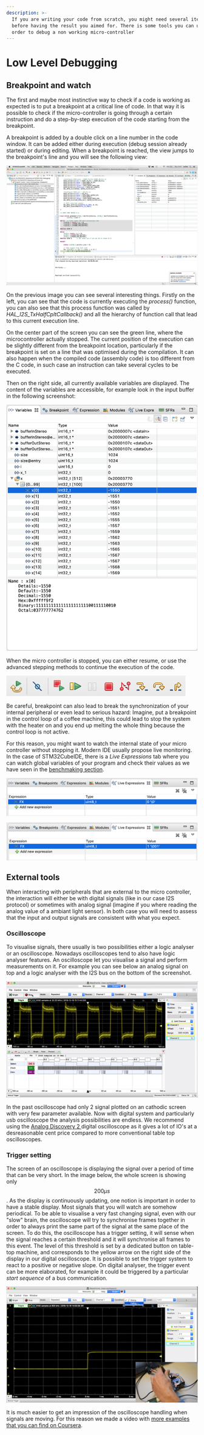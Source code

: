 ```yaml
---
description: >-
  If you are writing your code from scratch, you might need several iteration
  before having the result you aimed for. There is some tools you can use in
  order to debug a non working micro-controller
---
```


# Low Level Debugging

## Breakpoint and watch

The first and maybe most instinctive way to check if a code is working as expected is to put a breakpoint at a critical line of code. In that way it is possible to check if the micro-controller is going through a certain instruction and do a step-by-step execution of the code starting from the breakpoint.

A breakpoint is added by a double click on a line number in the code window. It can be added either during execution \(debug session already started\) or during editing. When a breakpoint is reached, the view jumps to the breakpoint's line and you will see the following view:

![Figure: Program execution stopped at a breakpoint on line 480 of main.c](../.gitbook/assets/screenshot-2019-11-21-at-11.27.25.png)

On the previous image you can see several interesting things. Firstly on the left, you can see that the code is currently executing the _process\(\)_ function, you can also see that this process function was called by _HAL\_I2S\_TxHalfCpltCallback\(\)_ and all the hierarchy of function call that lead to this current execution line.

On the center part of the screen you can see the green line, where the microcontroller actually stopped. The current position of the execution can be slightly different from the breakpoint location, particularly if the breakpoint is set on a line that was optimised during the compilation. It can also happen when the compiled code \(assembly code\) is too different from the C code, in such case an instruction can take several cycles to be executed.

Then on the right side, all currently available variables are displayed. The content of the variables are accessible, for example look in the input buffer in the following screenshot:

![Figure: Exploring the content of variables while stopped at a breakpoint](../.gitbook/assets/screenshot-2019-11-21-at-11.32.59.png)

When the micro controller is stopped, you can either resume, or use the advanced stepping methods to continue the execution of the code.

![Common debug instruction to manage code execution during debug](../.gitbook/assets/screenshot-2019-11-21-at-11.35.45%20%281%29.png)

Be careful, breakpoint can also lead to break the synchronization of your internal peripheral or even lead to serious hazard: Imagine, put a breakpoint in the control loop of a coffee machine, this could lead to stop the system with the heater on and you end up melting the whole thing because the control loop is not active.

For this reason, you might want to watch the internal state of your micro controller without stopping it. Modern IDE usually propose live monitoring. In the case of STM32CubeIDE, there is a _Live Expressions_ tab where you can watch global variables of your program and check their values as we have seen in the [benchmaking section](benchmarking.md#benchmarking-live).



![](../.gitbook/assets/screenshot-2019-11-21-at-11.48.15.png)

![Figure: Look at the value of your variables, here the state is changed by pressing a hardware button](../.gitbook/assets/screenshot-2019-11-21-at-11.48.28.png)

## External tools

When interacting with peripherals that are external to the micro controller, the interaction will either be with digital signals \(like in our case I2S protocol\) or sometimes with analog signal \(imagine if you where reading the analog value of a ambiant light sensor\). In both case you will need to assess that the input and output signals are consistent with what you expect. 

### Oscilloscope

To visualise signals, there usually is two possibilities either a logic analyser or an oscilloscope. Nowadays oscilloscopes tend to also have logic analyser features. An oscilloscope let you visualise a signal and perform measurements on it. For example you can see below an analog signal on top and a logic analyser with the I2S bus on the bottom of the screenshot.

![Figure: View of an analog and 3 digital signal using a digital oscilloscope.](../.gitbook/assets/screenshot-2019-11-21-at-14.01.30.png)

In the past oscilloscope had only 2 signal plotted on an cathodic screen with very few parameter available. Now with digital system and particularly usb oscilloscope the analysis possibilities are endless. We recommend using the [Analog Discovery 2 ](https://analogdiscovery.com/)digital oscilloscope as it gives a lot of IO's at a desreasonable cent price compared to more conventional table top oscilloscopes.

### Trigger setting

The screen of an oscilloscope is displaying the signal over a period of time that can be very short. In the image below, the whole screen is showing only $$200\mu s$$. As the display is continuously updating, one notion is important in order to have a stable display. Most signals that you will watch are somehow periodical. To be able to visualise a very fast changing signal, even with our "slow" brain, the oscilloscope will try to synchronise frames together in order to always print the same part of the signal at the same place of the screen. To do this, the oscilloscope has a trigger setting, it will sense when the signal reaches a certain threshold and it will synchronise all frames to this event. The level of this threshold is set by a dedicated button on table-top machine, and corresponds to the yellow arrow on the right side of the display in our digital oscilloscope. It is possible to set the trigger system to react to a positive or negative slope. On digital analyser, the trigger event can be more elaborated, for example it could be triggered by a particular _start sequence_ of a bus communication.

![Figure: Measuring actual signal with an analog oscilloscope](../.gitbook/assets/screenshot-2019-11-21-at-14.17.39.png)

It is much easier to get an impression of the oscilloscope handling when signals are moving. For this reason we made a video with [more examples that you can find on Coursera](https://www.coursera.org/learn/dsp4/home/week/3).

